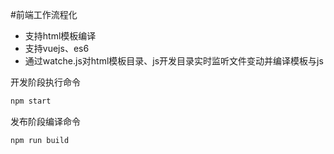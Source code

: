 #前端工作流程化

* 支持html模板编译
* 支持vuejs、es6
* 通过watche.js对html模板目录、js开发目录实时监听文件变动并编译模板与js

开发阶段执行命令

```javascript
npm start
```

发布阶段编译命令
```javascript
npm run build
```